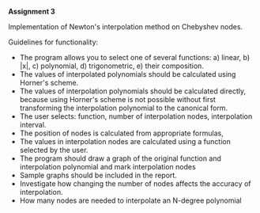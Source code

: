 <b> Assignment 3</b>

Implementation of Newton's interpolation method on Chebyshev nodes.

Guidelines for functionality:
- The program allows you to select one of several functions:
a) linear,
b) |x|,
c) polynomial,
d) trigonometric,
e) their composition.
- The values ​​of interpolated polynomials should be calculated using Horner's scheme.
- The values ​​of interpolation polynomials should be calculated directly, because using Horner's scheme is not possible without first transforming the interpolation polynomial to the canonical form.
- The user selects: function, number of interpolation nodes, interpolation interval.
- The position of nodes is calculated from appropriate formulas,
- The values ​​in interpolation nodes are calculated using a function selected by the user.
- The program should draw a graph of the original function and interpolation polynomial and mark interpolation nodes
- Sample graphs should be included in the report.
- Investigate how changing the number of nodes affects the accuracy of interpolation.
- How many nodes are needed to interpolate an N-degree polynomial
